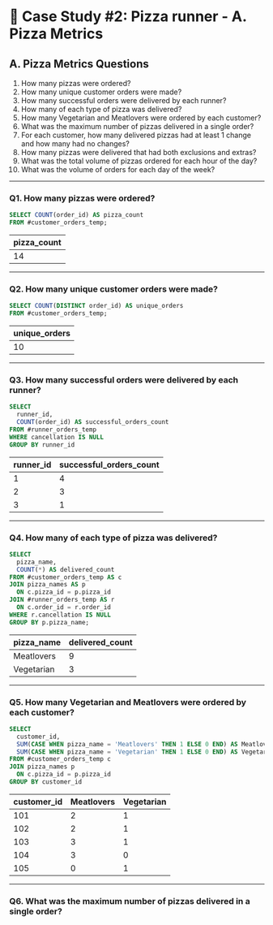 # :pizza: Case Study #2: Pizza runner - A. Pizza Metrics

## A. Pizza Metrics Questions

1. How many pizzas were ordered?
2. How many unique customer orders were made?
3. How many successful orders were delivered by each runner?
4. How many of each type of pizza was delivered?
5. How many Vegetarian and Meatlovers were ordered by each customer?
6. What was the maximum number of pizzas delivered in a single order?
7. For each customer, how many delivered pizzas had at least 1 change and how many had no changes?
8. How many pizzas were delivered that had both exclusions and extras?
9. What was the total volume of pizzas ordered for each hour of the day?
10. What was the volume of orders for each day of the week?

***

### Q1. How many pizzas were ordered?

````sql
SELECT COUNT(order_id) AS pizza_count
FROM #customer_orders_temp;
````

| pizza_count |
| ----------- |
| 14          |

***

### Q2. How many unique customer orders were made?

````sql
SELECT COUNT(DISTINCT order_id) AS unique_orders
FROM #customer_orders_temp;
````

| unique_orders |
| ------------- | 
| 10            |

***

### Q3. How many successful orders were delivered by each runner?

````sql
SELECT 
  runner_id,
  COUNT(order_id) AS successful_orders_count
FROM #runner_orders_temp
WHERE cancellation IS NULL
GROUP BY runner_id
````

| runner_id | successful_orders_count  |
| --------- | ------------------------ |
| 1         | 4                        |
| 2         | 3                        |
| 3         | 1                        |

***

### Q4. How many of each type of pizza was delivered?

````sql
SELECT 
  pizza_name,
  COUNT(*) AS delivered_count
FROM #customer_orders_temp AS c
JOIN pizza_names AS p 
  ON c.pizza_id = p.pizza_id
JOIN #runner_orders_temp AS r 
  ON c.order_id = r.order_id
WHERE r.cancellation IS NULL
GROUP BY p.pizza_name;
````

| pizza_name | delivered_count |
| ---------- | --------------- |
| Meatlovers | 9               |
| Vegetarian | 3               |

***

### Q5. How many Vegetarian and Meatlovers were ordered by each customer?

````sql
SELECT
  customer_id,
  SUM(CASE WHEN pizza_name = 'Meatlovers' THEN 1 ELSE 0 END) AS Meatlovers,
  SUM(CASE WHEN pizza_name = 'Vegetarian' THEN 1 ELSE 0 END) AS Vegetarian
FROM #customer_orders_temp c 
JOIN pizza_names p
  ON c.pizza_id = p.pizza_id
GROUP BY customer_id
````

| customer_id | Meatlovers | Vegetarian  |
| ----------- | ---------- | ----------- |
| 101         | 2          | 1           |
| 102         | 2          | 1           |
| 103         | 3          | 1           |
| 104         | 3          | 0           |
| 105         | 0          | 1           |

***

### Q6. What was the maximum number of pizzas delivered in a single order?